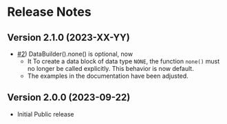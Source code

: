 # Release Notes

## Version 2.1.0 (2023-XX-YY)

- [#2](https://github.com/jnk-cons/easy-rscp/issues/2)) DataBuilder().none() is optional, now
  - It To create a data block of data type `NONE`, the function `none()` must no longer be called explicitly. This behavior is now default.
  - The examples in the documentation have been adjusted.

## Version 2.0.0 (2023-09-22)

- Initial Public release
